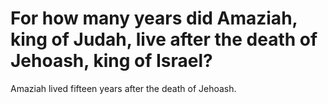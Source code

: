 # For how many years did Amaziah, king of Judah, live after the death of Jehoash, king of Israel?

Amaziah lived fifteen years after the death of Jehoash.

